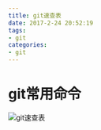 ```yaml
---
title: git速查表
date: 2017-2-24 20:52:19
tags:
- git
categories:
- git
---
```

# git常用命令
![git速查表](git.png)
